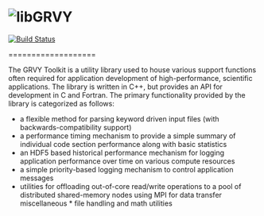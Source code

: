 ![libGRVY](https://raw.githubusercontent.com/hpcsi/grvy/master/doxygen/images/grvy-small.png) 
===================

[![Build Status](https://travis-ci.org/hpcsi/grvy.svg?branch=master)](https://travis-ci.org/hpcsi/grvy)

===================

The GRVY Toolkit is a utility library used to house various support
functions often required for application development of
high-performance, scientific applications. The library is written in
C++, but provides an API for development in C and Fortran. The primary
functionality provided by the library is categorized as follows:

* a flexible method for parsing keyword driven input files (with
  backwards-compatibility support)
* a performance timing mechanism to provide a simple summary of
  individual code section performance along with basic statistics
* an HDF5 based historical performance mechanism for logging
  application performance over time on various compute resources
* a simple priority-based logging mechanism to control application
  messages
* utilities for offloading out-of-core read/write operations to a pool
  of distributed shared-memory nodes using MPI for data transfer
  miscellaneous * file handling and math utilities
